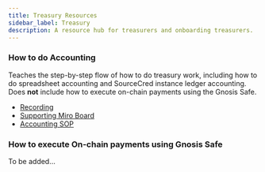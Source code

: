 ```yaml
---
title: Treasury Resources
sidebar_label: Treasury
description: A resource hub for treasurers and onboarding treasurers.
---
```


### How to do Accounting
Teaches the step-by-step flow of how to do treasury work, including how to do spreadsheet accounting and SourceCred instance ledger accounting. Does **not** include how to execute on-chain payments using the Gnosis Safe.
- [Recording](https://drive.google.com/drive/folders/1nlGXQv0FUeUL29eQIOwAkzkmwicbVfYQ?usp=sharing)
- [Supporting Miro Board](https://miro.com/app/board/uXjVORVP48I=/)
- [Accounting SOP](https://roamresearch.com/#/app/SourceCred/page/kxSveur7X)

### How to execute On-chain payments using Gnosis Safe
To be added...
